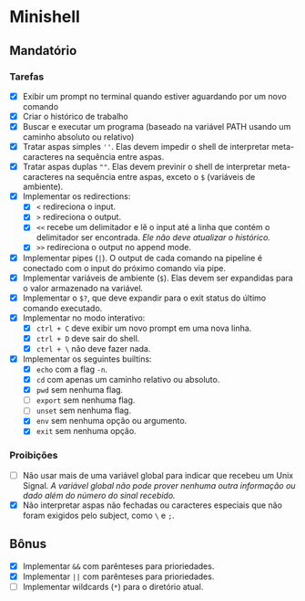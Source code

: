 # Minishell

## Mandatório

### Tarefas
- [x] Exibir um prompt no terminal quando estiver aguardando por um novo comando
- [x] Criar o histórico de trabalho
- [x] Buscar e executar um programa (baseado na variável PATH usando um caminho absoluto ou relativo)
- [x] Tratar aspas simples `''`. Elas devem impedir o shell de interpretar meta-caracteres na sequência entre aspas.
- [x] Tratar aspas duplas `""`. Elas devem previnir o shell de interpretar meta-caracteres na sequência entre aspas, exceto o `$` (variáveis de ambiente).
- [x] Implementar os redirections:
	- [x] `<` redireciona o input.
	- [x] `>` redireciona o output.
	- [x] `<<` recebe um delimitador e lê o input até a linha que contém o delimitador ser encontrada. *Ele não deve atualizar o histórico.*
	- [x] `>>` redireciona o output no append mode.
- [x] Implementar pipes (`|`). O output de cada comando na pipeline é conectado com o input do próximo comando via pipe.
- [x]  Implementar variáveis de ambiente (`$`). Elas devem ser expandidas para o valor armazenado na variável.
- [x] Implementar o `$?`, que deve expandir para o exit status do último comando executado.
- [x] Implementar no modo interativo:
	- [x] `ctrl + C` deve exibir um novo prompt em uma nova linha.
	- [x] `ctrl + D` deve sair do shell.
	- [x] `ctrl + \` não deve fazer nada.
- [x] Implementar os seguintes builtins:
	- [x] `echo` com a flag `-n`.
	- [x] `cd` com apenas um caminho relativo ou absoluto.
	- [x] `pwd` sem nenhuma flag.
	- [ ] `export` sem nenhuma flag.
	- [ ] `unset` sem nenhuma flag.
	- [x] `env` sem nenhuma opção ou argumento.
	- [x] `exit` sem nenhuma opção.

### Proibições
- [ ] Não usar mais de uma variável global para indicar que recebeu um Unix Signal. *A variável global não pode prover nenhuma outra informação ou dado além do número do sinal recebido.*
- [x] Não interpretar aspas não fechadas ou caracteres especiais que não foram exigidos pelo subject, como `\` e `;`.

## Bônus
- [x] Implementar `&&` com parênteses para prioriedades.
- [x] Implementar `||` com parênteses para prioriedades.
- [ ] Implementar wildcards (`*`) para o diretório atual.
